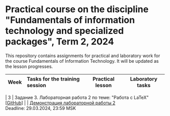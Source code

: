 # Practical course on the discipline "Fundamentals of information technology and specialized packages", Term 2, 2024

This repository contains assignments for practical and laboratory work for the course Fundamentals of Information Technology. It will be updated as the lesson progresses.

| Week | Tasks for the training session | Practical lesson | Laboratory tasks |
|:------:|:----------|:----------:|:----------:|

| 3 | Задание 3. Лабораторная работа 2 по теме: "Работа с LaTeX" [[GitHub](./9вариант.pdf)]  |  | [Демонстрация лабораторной работы 2](./123/Лаб1) <br> Deadline: 29.03.2024, 23:59 MSK 

